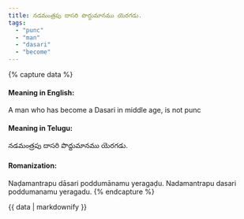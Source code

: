 ```yaml
---
title: నడమంత్రపు దాసరి పొద్దుమానము యెరగడు.
tags:
  - "punc"
  - "man"
  - "dasari"
  - "become"
---
```


{% capture data %}
#### Meaning in English:
A man who has become a Dasari in middle age, is not punc

#### Meaning in Telugu:
నడమంత్రపు దాసరి పొద్దుమానము యెరగడు.

#### Romanization:
Naḍamantrapu dāsari poddumānamu yeragaḍu.
Nadamantrapu dasari poddumanamu yeragadu.
{% endcapture %}

{{ data | markdownify }}

